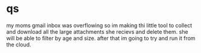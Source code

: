 # qs
my moms gmail inbox was overflowing so im making thi little tool to collect and download all the large attachments she recievs and delete them.
she will be able to filter by age and size. after that im going to try and run it from the cloud.
